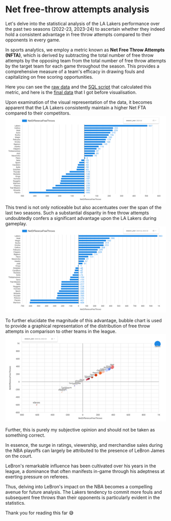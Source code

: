 # Net free-throw attempts analysis

Let's delve into the statistical analysis of the LA Lakers performance over the past two seasons (2022-23, 2023-24) to ascertain whether they indeed hold a consistent advantage in free throw attempts compared to their opponents in every game.

In sports analytics, we employ a metric known as **Net Free Throw Attempts (NFTA)**, which is derived by subtracting the total number of free throw attempts by the opposing team from the total number of free throw attempts by the target team for each game throughout the season. This provides a comprehensive measure of a team's efficacy in drawing fouls and capitalizing on free scoring opportunities.

Here you can see the [raw data](https://github.com/NocturneBear/NBA-Data-2010-2024) and the [SQL script](https://github.com/NocturneBear/NBA-hot-take-analysis/blob/main/Net%20free-throw%20attempts/NetDifferenceFreeThrows.sql) that calculated this metric, and here is the [final data](https://github.com/NocturneBear/NBA-hot-take-analysis/blob/main/Net%20free-throw%20attempts/NetDifferenceFreeThrows.csv) that I got before visualisation.

Upon examination of the visual representation of the data, it becomes apparent that the LA Lakers consistently maintain a higher Net FTA compared to their competitors. 
![](https://github.com/NocturneBear/NBA-hot-take-analysis/blob/main/Net%20free-throw%20attempts/images/2023-24-bar-line-chart.png)
This trend is not only noticeable but also accentuates over the span of the last two seasons. Such a substantial disparity in free throw attempts undoubtedly confers a significant advantage upon the LA Lakers during gameplay.
![](https://github.com/NocturneBear/NBA-hot-take-analysis/blob/main/Net%20free-throw%20attempts/images/2022-24-bar-line-chart.png)

To further elucidate the magnitude of this advantage, bubble chart is used to provide a graphical representation of the distribution of free throw attempts in comparison to other teams in the league.
![](https://github.com/NocturneBear/NBA-hot-take-analysis/blob/main/Net%20free-throw%20attempts/images/2022-24-bubble-chart.png)

Further, this is purely my subjective opinion and should not be taken as something correct.

In essence, the surge in ratings, viewership, and merchandise sales during the NBA playoffs can largely be attributed to the presence of LeBron James on the court.

LeBron's remarkable influence has been cultivated over his years in the league, a dominance that often manifests in-game through his adeptness at exerting pressure on referees.

Thus, delving into LeBron's impact on the NBA becomes a compelling avenue for future analysis. The Lakers tendency to commit more fouls and subsequent free throws than their opponents is particularly evident in the statistics.

Thank you for reading this far 😅

